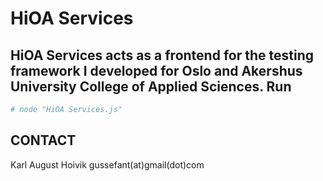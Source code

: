 HiOA Services
================

HiOA Services acts as a frontend for the testing framework I developed for **Oslo and Akershus University College of Applied Sciences**.
Run
------------
```sh
# node "HiOA Services.js"
```

CONTACT
-------

Karl August Hoivik
gussefant(at)gmail(dot)com
